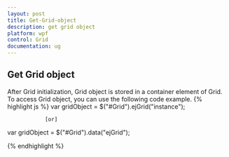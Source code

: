 ```yaml
---
layout: post
title: Get-Grid-object
description: get grid object
platform: wpf
control: Grid
documentation: ug
---
```


## Get Grid object

After Grid initialization, Grid object is stored in a container element of Grid. To access Grid object, you can use the following code example.
{% highlight js %}
var gridObject = $("#Grid").ejGrid("instance");

                [or]

var gridObject = $("#Grid").data("ejGrid");


{% endhighlight %}
